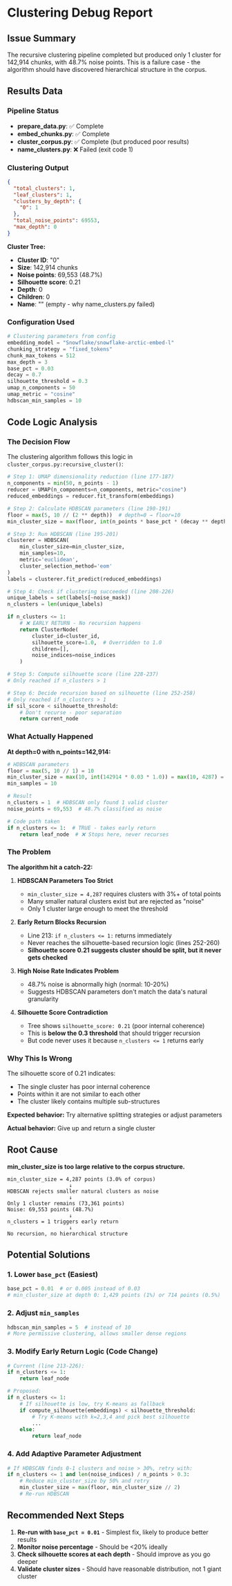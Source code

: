 # Clustering Debug Report

## Issue Summary

The recursive clustering pipeline completed but produced only 1 cluster for 142,914 chunks, with 48.7% noise points. This is a failure case - the algorithm should have discovered hierarchical structure in the corpus.

## Results Data

### Pipeline Status
- **prepare_data.py**: ✅ Complete
- **embed_chunks.py**: ✅ Complete
- **cluster_corpus.py**: ✅ Complete (but produced poor results)
- **name_clusters.py**: ❌ Failed (exit code 1)

### Clustering Output

```json
{
  "total_clusters": 1,
  "leaf_clusters": 1,
  "clusters_by_depth": {
    "0": 1
  },
  "total_noise_points": 69553,
  "max_depth": 0
}
```

**Cluster Tree:**
- **Cluster ID**: "0"
- **Size**: 142,914 chunks
- **Noise points**: 69,553 (48.7%)
- **Silhouette score**: 0.21
- **Depth**: 0
- **Children**: 0
- **Name**: "" (empty - why name_clusters.py failed)

### Configuration Used

```python
# Clustering parameters from config
embedding_model = "Snowflake/snowflake-arctic-embed-l"
chunking_strategy = "fixed_tokens"
chunk_max_tokens = 512
max_depth = 3
base_pct = 0.03
decay = 0.7
silhouette_threshold = 0.3
umap_n_components = 50
umap_metric = "cosine"
hdbscan_min_samples = 10
```

## Code Logic Analysis

### The Decision Flow

The clustering algorithm follows this logic in `cluster_corpus.py:recursive_cluster()`:

```python
# Step 1: UMAP dimensionality reduction (line 177-187)
n_components = min(50, n_points - 1)
reducer = UMAP(n_components=n_components, metric="cosine")
reduced_embeddings = reducer.fit_transform(embeddings)

# Step 2: Calculate HDBSCAN parameters (line 190-191)
floor = max(5, 10 // (2 ** depth))  # depth=0 → floor=10
min_cluster_size = max(floor, int(n_points * base_pct * (decay ** depth)))

# Step 3: Run HDBSCAN (line 195-201)
clusterer = HDBSCAN(
    min_cluster_size=min_cluster_size,
    min_samples=10,
    metric='euclidean',
    cluster_selection_method='eom'
)
labels = clusterer.fit_predict(reduced_embeddings)

# Step 4: Check if clustering succeeded (line 208-226)
unique_labels = set(labels[~noise_mask])
n_clusters = len(unique_labels)

if n_clusters <= 1:
    # ❌ EARLY RETURN - No recursion happens
    return ClusterNode(
        cluster_id=cluster_id,
        silhouette_score=1.0,  # Overridden to 1.0
        children=[],
        noise_indices=noise_indices
    )

# Step 5: Compute silhouette score (line 228-237)
# Only reached if n_clusters > 1

# Step 6: Decide recursion based on silhouette (line 252-258)
# Only reached if n_clusters > 1
if sil_score < silhouette_threshold:
    # Don't recurse - poor separation
    return current_node
```

### What Actually Happened

**At depth=0 with n_points=142,914:**

```python
# HDBSCAN parameters
floor = max(5, 10 // 1) = 10
min_cluster_size = max(10, int(142914 * 0.03 * 1.0)) = max(10, 4287) = 4287
min_samples = 10

# Result
n_clusters = 1  # HDBSCAN only found 1 valid cluster
noise_points = 69,553  # 48.7% classified as noise

# Code path taken
if n_clusters <= 1:  # TRUE - takes early return
    return leaf_node  # ❌ Stops here, never recurses
```

### The Problem

**The algorithm hit a catch-22:**

1. **HDBSCAN Parameters Too Strict**
   - `min_cluster_size = 4,287` requires clusters with 3%+ of total points
   - Many smaller natural clusters exist but are rejected as "noise"
   - Only 1 cluster large enough to meet the threshold

2. **Early Return Blocks Recursion**
   - Line 213: `if n_clusters <= 1:` returns immediately
   - Never reaches the silhouette-based recursion logic (lines 252-260)
   - **Silhouette score 0.21 suggests cluster should be split, but it never gets checked**

3. **High Noise Rate Indicates Problem**
   - 48.7% noise is abnormally high (normal: 10-20%)
   - Suggests HDBSCAN parameters don't match the data's natural granularity

4. **Silhouette Score Contradiction**
   - Tree shows `silhouette_score: 0.21` (poor internal coherence)
   - This is **below the 0.3 threshold** that should trigger recursion
   - But code never uses it because `n_clusters <= 1` returns early

### Why This Is Wrong

The silhouette score of 0.21 indicates:
- The single cluster has poor internal coherence
- Points within it are not similar to each other
- The cluster likely contains multiple sub-structures

**Expected behavior:** Try alternative splitting strategies or adjust parameters

**Actual behavior:** Give up and return a single cluster

## Root Cause

**min_cluster_size is too large relative to the corpus structure.**

```
min_cluster_size = 4,287 points (3.0% of corpus)
                    ↓
HDBSCAN rejects smaller natural clusters as noise
                    ↓
Only 1 cluster remains (73,361 points)
Noise: 69,553 points (48.7%)
                    ↓
n_clusters = 1 triggers early return
                    ↓
No recursion, no hierarchical structure
```

## Potential Solutions

### 1. Lower `base_pct` (Easiest)
```python
base_pct = 0.01  # or 0.005 instead of 0.03
# min_cluster_size at depth 0: 1,429 points (1%) or 714 points (0.5%)
```

### 2. Adjust `min_samples`
```python
hdbscan_min_samples = 5  # instead of 10
# More permissive clustering, allows smaller dense regions
```

### 3. Modify Early Return Logic (Code Change)
```python
# Current (line 213-226):
if n_clusters <= 1:
    return leaf_node

# Proposed:
if n_clusters <= 1:
    # If silhouette is low, try K-means as fallback
    if compute_silhouette(embeddings) < silhouette_threshold:
        # Try K-means with k=2,3,4 and pick best silhouette
        ...
    else:
        return leaf_node
```

### 4. Add Adaptive Parameter Adjustment
```python
# If HDBSCAN finds 0-1 clusters and noise > 30%, retry with:
if n_clusters <= 1 and len(noise_indices) / n_points > 0.3:
    # Reduce min_cluster_size by 50% and retry
    min_cluster_size = max(floor, min_cluster_size // 2)
    # Re-run HDBSCAN
```

## Recommended Next Steps

1. **Re-run with `base_pct = 0.01`** - Simplest fix, likely to produce better results
2. **Monitor noise percentage** - Should be <20% ideally
3. **Check silhouette scores at each depth** - Should improve as you go deeper
4. **Validate cluster sizes** - Should have reasonable distribution, not 1 giant cluster

